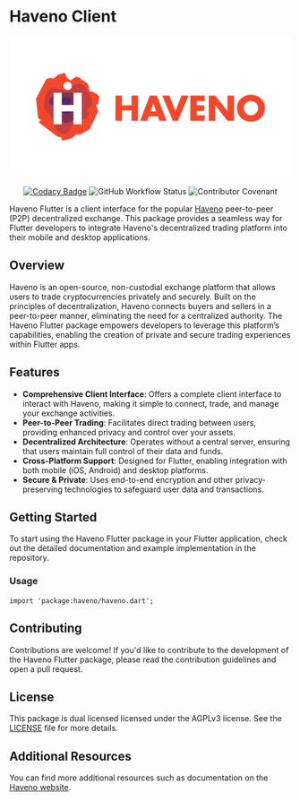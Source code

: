 # Haveno Client

<div align="center">
  <img src="https://raw.githubusercontent.com/haveno-dex/haveno-meta/721e52919b28b44d12b6e1e5dac57265f1c05cda/logo/haveno_logo_landscape.svg" alt="Haveno logo">

  [![Codacy Badge](https://app.codacy.com/project/badge/Grade/505405b43cb74d5a996f106a3371588e)](https://app.codacy.com/gh/haveno-dex/haveno/dashboard)
  ![GitHub Workflow Status](https://img.shields.io/github/actions/workflow/status/haveno-dex/haveno/build.yml?branch=master)
  ![Contributor Covenant](https://img.shields.io/badge/Contributor%20Covenant-2.1-4baaaa.svg)
</div>


Haveno Flutter is a client interface for the popular [Haveno](https://haveno.com/) peer-to-peer (P2P) decentralized exchange. This package provides a seamless way for Flutter developers to integrate Haveno's decentralized trading platform into their mobile and desktop applications.

## Overview

Haveno is an open-source, non-custodial exchange platform that allows users to trade cryptocurrencies privately and securely. Built on the principles of decentralization, Haveno connects buyers and sellers in a peer-to-peer manner, eliminating the need for a centralized authority. The Haveno Flutter package empowers developers to leverage this platform’s capabilities, enabling the creation of private and secure trading experiences within Flutter apps.

## Features

- **Comprehensive Client Interface**: Offers a complete client interface to interact with Haveno, making it simple to connect, trade, and manage your exchange activities.
- **Peer-to-Peer Trading**: Facilitates direct trading between users, providing enhanced privacy and control over your assets.
- **Decentralized Architecture**: Operates without a central server, ensuring that users maintain full control of their data and funds.
- **Cross-Platform Support**: Designed for Flutter, enabling integration with both mobile (iOS, Android) and desktop platforms.
- **Secure & Private**: Uses end-to-end encryption and other privacy-preserving technologies to safeguard user data and transactions.

## Getting Started

To start using the Haveno Flutter package in your Flutter application, check out the detailed documentation and example implementation in the repository.


### Usage

```
import 'package:haveno/haveno.dart';
```

## Contributing

Contributions are welcome! If you'd like to contribute to the development of the Haveno Flutter package, please read the contribution guidelines and open a pull request.

## License

This package is dual licensed licensed under the AGPLv3 license. See the [LICENSE](LICENSE) file for more details.

## Additional Resources
You can find more additional resources such as documentation on the [Haveno website](https://haveno.com/documentation).
